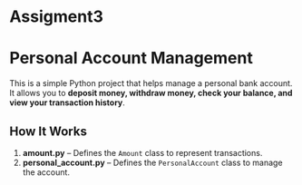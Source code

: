 # Assigment3
# Personal Account Management

This is a simple Python project that helps manage a personal bank account. It allows you to
**deposit money, withdraw money, check your balance, and view your transaction history**.  



##  How It Works  

 

1. **amount.py** – Defines the `Amount` class to represent transactions.  
2. **personal_account.py** – Defines the `PersonalAccount` class to manage the account.  


 

